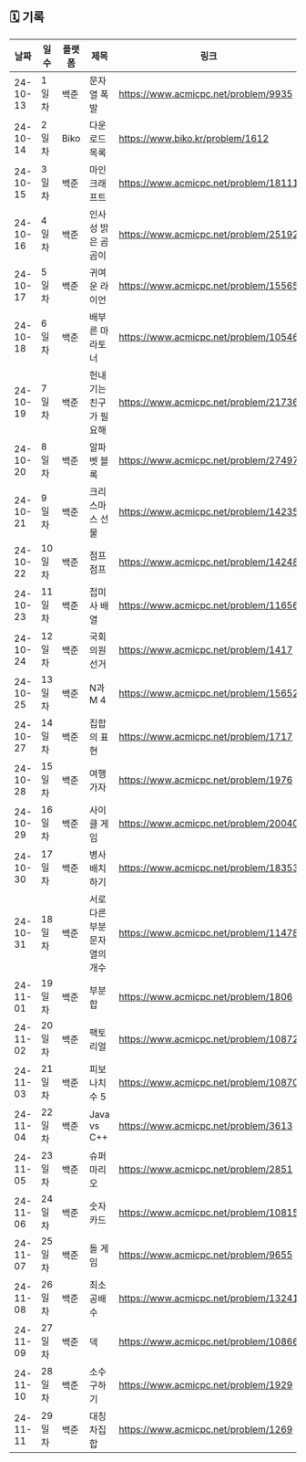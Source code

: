 ## 🗓️ 기록

| 날짜      | 일수   | 플랫폼  | 제목 | 링크  |
|-----------|--------|-------|-------|-------|
| 24-10-13  | 1일차  | 백준 | 문자열 폭발 | https://www.acmicpc.net/problem/9935  |
| 24-10-14  | 2일차  | Biko | 다운로드목록 | https://www.biko.kr/problem/1612  |
| 24-10-15  | 3일차  | 백준 | 마인크래프트 | https://www.acmicpc.net/problem/18111  |
| 24-10-16  | 4일차  | 백준 | 인사성 밝은 곰곰이 | https://www.acmicpc.net/problem/25192  |
| 24-10-17  | 5일차  | 백준 | 귀여운 라이언 | https://www.acmicpc.net/problem/15565  |
| 24-10-18  | 6일차  | 백준 | 배부른 마라토너 | https://www.acmicpc.net/problem/10546  |
| 24-10-19  | 7일차  | 백준 | 헌내기는 친구가 필요해 | https://www.acmicpc.net/problem/21736  |
| 24-10-20  | 8일차  | 백준 | 알파벳 블록 | https://www.acmicpc.net/problem/27497  |
| 24-10-21  | 9일차  | 백준 | 크리스마스 선물 | https://www.acmicpc.net/problem/14235  |
| 24-10-22  | 10일차  | 백준 | 점프 점프 | https://www.acmicpc.net/problem/14248  |
| 24-10-23  | 11일차  | 백준 | 접미사 배열 | https://www.acmicpc.net/problem/11656  |
| 24-10-24  | 12일차  | 백준 | 국회의원 선거 | https://www.acmicpc.net/problem/1417  |
| 24-10-25  | 13일차  | 백준 | N과 M 4 | https://www.acmicpc.net/problem/15652  |
| 24-10-27  | 14일차  | 백준 | 집합의 표현 | https://www.acmicpc.net/problem/1717  |
| 24-10-28  | 15일차  | 백준 | 여행가자 | https://www.acmicpc.net/problem/1976  |
| 24-10-29  | 16일차  | 백준 | 사이클 게임 | https://www.acmicpc.net/problem/20040  |
| 24-10-30  | 17일차  | 백준 | 병사 배치하기 | https://www.acmicpc.net/problem/18353  |
| 24-10-31  | 18일차  | 백준 | 서로 다른 부분 문자열의 개수 | https://www.acmicpc.net/problem/11478  |
| 24-11-01  | 19일차  | 백준 | 부분합 | https://www.acmicpc.net/problem/1806  |
| 24-11-02  | 20일차  | 백준 | 팩토리얼 | https://www.acmicpc.net/problem/10872  |
| 24-11-03  | 21일차  | 백준 | 피보나치 수 5 | https://www.acmicpc.net/problem/10870  |
| 24-11-04  | 22일차  | 백준 | Java vs C++ | https://www.acmicpc.net/problem/3613  |
| 24-11-05  | 23일차  | 백준 | 슈퍼 마리오 | https://www.acmicpc.net/problem/2851  |
| 24-11-06  | 24일차  | 백준 | 숫자 카드 | https://www.acmicpc.net/problem/10815  |
| 24-11-07  | 25일차  | 백준 | 돌 게임 | https://www.acmicpc.net/problem/9655  |
| 24-11-08  | 26일차  | 백준 | 최소공배수 | https://www.acmicpc.net/problem/13241  |
| 24-11-09  | 27일차  | 백준 | 덱 | https://www.acmicpc.net/problem/10866  |
| 24-11-10  | 28일차  | 백준 | 소수 구하기 | https://www.acmicpc.net/problem/1929  |
| 24-11-11  | 29일차  | 백준 | 대칭 차집합 | https://www.acmicpc.net/problem/1269  |